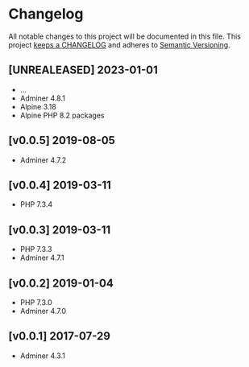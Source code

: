 # Changelog

All notable changes to this project will be documented in this file. This project
[keeps a CHANGELOG](http://keepachangelog.com/) and adheres to
[Semantic Versioning](http://semver.org/).

## [UNREALEASED] 2023-01-01

* ...
* Adminer 4.8.1
* Alpine 3.18
* Alpine PHP 8.2 packages

## [v0.0.5] 2019-08-05

* Adminer 4.7.2

## [v0.0.4] 2019-03-11

* PHP 7.3.4

## [v0.0.3] 2019-03-11

* PHP 7.3.3
* Adminer 4.7.1

## [v0.0.2] 2019-01-04

* PHP 7.3.0
* Adminer 4.7.0

## [v0.0.1] 2017-07-29

* Adminer 4.3.1
